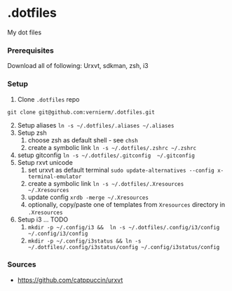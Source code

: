 # .dotfiles

My dot files

### Prerequisites

Download all of following: Urxvt, sdkman, zsh, i3

### Setup

1. Clone `.dotfiles` repo

`git clone git@github.com:vernierm/.dotfiles.git`

2. Setup aliases `ln -s ~/.dotfiles/.aliases ~/.aliases`
3. Setup zsh
   1. choose zsh as default shell - see `chsh`
   2. create a symbolic link `ln -s ~/.dotfiles/.zshrc ~/.zshrc`
4. setup gitconfig `ln -s ~/.dotfiles/.gitconfig  ~/.gitconfig`
5. Setup rxvt unicode
   1. set urxvt as default terminal `sudo update-alternatives --config x-terminal-emulator`
   2. create a symbolic link `ln -s ~/.dotfiles/.Xresources  ~/.Xresources`
   3. update config `xrdb -merge ~/.Xresources`
   4. optionally, copy/paste one of templates from `Xresources` directory in `.Xresources`
6. Setup i3 ... TODO
   1. `mkdir -p ~/.config/i3 &&  ln -s ~/.dotfiles/.config/i3/config ~/.config/i3/config`
   2. `mkdir -p ~/.config/i3status && ln -s ~/.dotfiles/.config/i3status/config ~/.config/i3status/config`

### Sources
* https://github.com/catppuccin/urxvt
